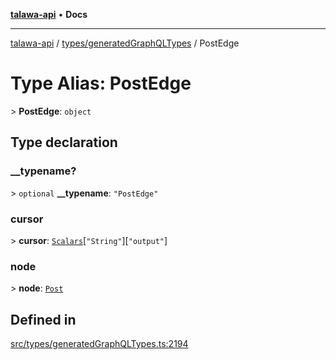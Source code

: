 [**talawa-api**](../../../README.md) • **Docs**

***

[talawa-api](../../../modules.md) / [types/generatedGraphQLTypes](../README.md) / PostEdge

# Type Alias: PostEdge

\> **PostEdge**: `object`

## Type declaration

### \_\_typename?

\> `optional` **\_\_typename**: `"PostEdge"`

### cursor

\> **cursor**: [`Scalars`](Scalars.md)\[`"String"`\]\[`"output"`\]

### node

\> **node**: [`Post`](Post.md)

## Defined in

[src/types/generatedGraphQLTypes.ts:2194](https://github.com/PalisadoesFoundation/talawa-api/blob/fb5076f344cd74d4e51c692cbc70fc337bf1ac39/src/types/generatedGraphQLTypes.ts#L2194)
